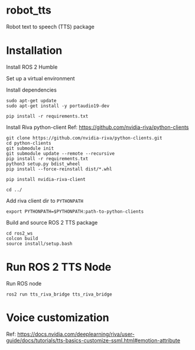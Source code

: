 # robot_tts
Robot text to speech (TTS) package


# Installation

Install ROS 2 Humble

Set up a virtual environment

Install dependencies
```
sudo apt-get update
sudo apt-get install -y portaudio19-dev

pip install -r requirements.txt
```

Install Riva python-client
Ref: https://github.com/nvidia-riva/python-clients
```
git clone https://github.com/nvidia-riva/python-clients.git
cd python-clients
git submodule init
git submodule update --remote --recursive
pip install -r requirements.txt
python3 setup.py bdist_wheel
pip install --force-reinstall dist/*.whl

pip install nvidia-riva-client

cd ../
```

Add riva client dir to `PYTHONPATH`
```
export PYTHONPATH=$PYTHONPATH:path-to-python-clients
```

Build and source ROS 2 TTS package
```
cd ros2_ws
colcon build
source install/setup.bash
```

# Run ROS 2 TTS Node

Run ROS node
```
ros2 run tts_riva_bridge tts_riva_bridge
```


# Voice customization

Ref: https://docs.nvidia.com/deeplearning/riva/user-guide/docs/tutorials/tts-basics-customize-ssml.html#emotion-attribute

